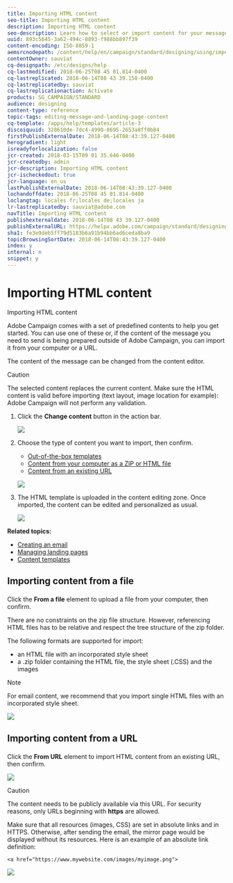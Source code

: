 ```yaml
---
title: Importing HTML content
seo-title: Importing HTML content
description: Importing HTML content
seo-description: Learn how to select or import content for your messages with Adobe Campaign.
uuid: 893c5645-3a62-494c-8893-f988bb897f39
content-encoding: ISO-8859-1
aemsrcnodepath: /content/help/en/campaign/standard/designing/using/importing-html-content
contentOwner: sauviat
cq-designpath: /etc/designs/help
cq-lastmodified: 2018-06-25T08 45 01.814-0400
cq-lastreplicated: 2018-06-14T08 43 39.158-0400
cq-lastreplicatedby: sauviat
cq-lastreplicationaction: Activate
products: SG_CAMPAIGN/STANDARD
audience: designing
content-type: reference
topic-tags: editing-message-and-landing-page-content
cq-template: /apps/help/templates/article-3
discoiquuid: 328610de-7dc4-4990-8695-2653a8ff0b84
firstPublishExternalDate: 2018-06-14T08:43:39.127-0400
herogradient: light
isreadyforlocalization: false
jcr-created: 2018-03-15T09 01 35.646-0400
jcr-createdby: admin
jcr-description: Importing HTML content
jcr-ischeckedout: true
jcr-language: en_us
lastPublishExternalDate: 2018-06-14T08:43:39.127-0400
lochandoffdate: 2018-06-25T08 45 01.814-0400
loclangtag: locales fr;locales de;locales ja
lr-lastreplicatedby: sauviat@adobe.com
navTitle: Importing HTML content
publishexternaldate: 2018-06-14T08 43 39.127-0400
publishExternalURL: https://helpx.adobe.com/campaign/standard/designing/using/importing-html-content.html
sha1: fe3e9deb5ff79d5183b6a91b94bb6ad6ceda8ba9
topicBrowsingSortDate: 2018-06-14T08:43:39.127-0400
index: y
internal: n
snippet: y
---
```


# Importing HTML content

Importing HTML content

Adobe Campaign comes with a set of predefined contents to help you get started. You can use one of these or, if the content of the message you need to send is being prepared outside of Adobe Campaign, you can import it from your computer or a URL.

The content of the message can be changed from the content editor.

>[!CAUTION]
>
>The selected content replaces the current content. Make sure the HTML content is valid before importing (text layout, image location for example): Adobe Campaign will not perform any validation.

1. Click the **Change content** button in the action bar.

   ![](assets/delivery_content_edition.png)

1. Choose the type of content you want to import, then confirm.

    * [Out-of-the-box templates](../../start/using/about-templates.md#content-templates)
    * [Content from your computer as a ZIP or HTML file](../../designing/using/importing-html-content.md#importing-content-from-a-file)
    * [Content from an existing URL](../../designing/using/importing-html-content.md#importing-content-from-a-url)

   ![](assets/delivery_content_edition1.png)

1. The HTML template is uploaded in the content editing zone. Once imported, the content can be edited and personalized as usual.

   ![](assets/delivery_content_edition2.png)

**Related topics:**

* [Creating an email](../../channels/using/creating-an-email.md)
* [Managing landing pages](../../channels/using/about-landing-pages.md)
* [Content templates](../../start/using/about-templates.md#content-templates)

## <p>Importing content from a file</p>

Click the **From a file** element to upload a file from your computer, then confirm.

There are no constraints on the zip file structure. However, referencing HTML files has to be relative and respect the tree structure of the zip folder.

The following formats are supported for import:

* an HTML file with an incorporated style sheet
* a .zip folder containing the HTML file, the style sheet (.CSS) and the images

>[!NOTE]
>
>For email content, we recommend that you import single HTML files with an incorporated style sheet.

![](assets/delivery_content_edition1_fromFile.png) 

## <p>Importing content from a URL</p>

Click the **From URL** element to import HTML content from an existing URL, then confirm.

![](assets/delivery_content_edition1_fromURL.png)

>[!CAUTION]
>
>The content needs to be publicly available via this URL. For security reasons, only URLs beginning with **https** are allowed.

Make sure that all resources (images, CSS) are set in absolute links and in HTTPS. Otherwise, after sending the email, the mirror page would be displayed without its resources. Here is an example of an absolute link definition:

```
<a href="https://www.mywebsite.com/images/myimage.png">
```

![](assets/delivery_content_edition_importURL.png)

